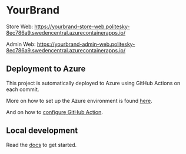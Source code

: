 # YourBrand

Store Web: https://yourbrand-store-web.politesky-8ec786a9.swedencentral.azurecontainerapps.io/

Admin Web: https://yourbrand-admin-web.politesky-8ec786a9.swedencentral.azurecontainerapps.io/

## Deployment to Azure

This project is automatically deployed to Azure using GitHub Actions on each commit.

More on how to set up the Azure environment is found [here](docs/azure/set-up-environment.md).

And on how to [configure GitHub Action](docs/github/actions.md).


## Local development

Read the [docs](docs/local-development.md) to get started.